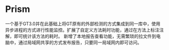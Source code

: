 Prism
==================================

 一个基于GT3.0并在此基础上将GT原有的外部检测的方式集成到同一库中，使用异步进程的方式进行性能监控。扩展了自定义方法耗时功能，通过在方法上标注注解，即可统计该方法的耗时。 新增了本地报告查看功能，无需繁琐的拉文件到电脑中，通过局域网共享的方式发布报告，只要同一局域网内即可访问。
 
